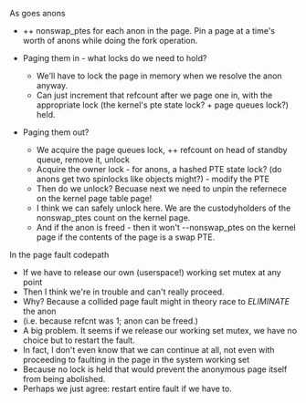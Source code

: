 As goes anons
- ++ nonswap_ptes for each anon in the page. Pin a page at a time's worth of
anons while doing the fork operation.

- Paging them in - what locks do we need to hold?
    - We'll have to lock the page in memory when we resolve the anon anyway.
    - Can just increment that refcount after we page one in, with the appropriate lock (the kernel's pte state lock? + page queues lock?) held.

- Paging them out?
    - We acquire the page queues lock, ++ refcount on head of standby queue, remove it, unlock
    - Acquire the owner lock - for anons, a hashed PTE state lock? (do anons get two spinlocks like objects might?) - modify the PTE
    - Then do we unlock? Becuase next we need to unpin the refernece on the kernel page table page!
    - I think we can safely unlock here. We are the custodyholders of the nonswap_ptes count on the kernel page.
    - And if the anon is freed - then it won't --nonswap_ptes on the kernel page if the contents of the page is a swap PTE.

In the page fault codepath
- If we have to release our own (userspace!) working set mutex at any point
- Then I think we're in trouble and can't really proceed.
- Why? Because a collided page fault might in theory race to *ELIMINATE* the anon
- (i.e. because refcnt was 1; anon can be freed.)
- A big problem. It seems if we release our working set mutex, we have no choice but to restart the fault.
- In fact, I don't even know that we can continue at all, not even with proceeding to faulting in the page in the system working set
- Because no lock is held that would prevent the anonymous page itself from being abolished.
- Perhaps we just agree: restart entire fault if we have to.
